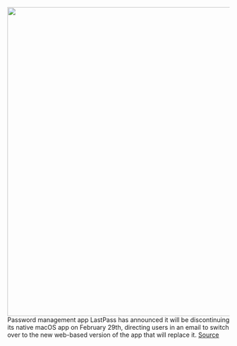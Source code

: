 <img src='https://cdn.vox-cdn.com/thumbor/0xZkp_LWhTFdIpMvCSWxSvtCSlQ=/0x0:2624x1624/1200x800/filters:focal(1103x603:1521x1021)/cdn.vox-cdn.com/uploads/chorus_image/image/66216860/Screen_Shot_2020_01_29_at_4.36.57_PM.0.png' width='700px' /><br/>
Password management app LastPass has announced it will be discontinuing its native macOS app on February 29th, directing users in an email to switch over to the new web-based version of the app that will replace it.
<a href='https://www.theverge.com/2020/1/29/21113505/lastpass-native-mac-app-store-replacement-web-safari-extension-update'> Source <a/>